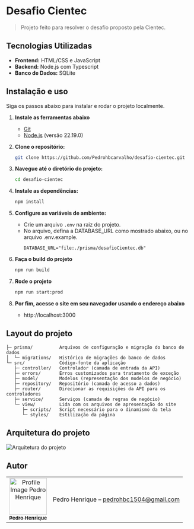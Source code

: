 
# Desafio Cientec

> Projeto feito para resolver o desafio proposto pela Cientec.

## Tecnologias Utilizadas

- **Frontend:** HTML/CSS e JavaScript
- **Backend:** Node.js com Typescript
- **Banco de Dados:** SQLite

## Instalação e uso

Siga os passos abaixo para instalar e rodar o projeto localmente.

1. **Instale as ferramentas abaixo**
   - [Git](https://git-scm.com)
    - [Node.js](https://nodejs.org/en/download/archive/v22.19.0) (versão 22.19.0)

2. **Clone o repositório:**
   ```sh
   git clone https://github.com/Pedrohbcarvalho/desafio-cientec.git  
    ```
3.  **Navegue até o diretório do projeto:**
    ```sh
    cd desafio-cientec
    ```
4.  **Instale as dependências:**
    ```sh
    npm install
    ```
5.  **Configure as variáveis de ambiente:**
      - Crie um arquivo `.env` na raiz do projeto.
      - No arquivo, defina a DATABASE_URL como mostrado abaixo, ou no arquivo .env.example.
        ```
        DATABASE_URL="file:./prisma/desafioCientec.db"
        ```
6.  **Faça o build do projeto**
    ```sh
    npm run build
    ```
7.  **Rode o projeto**
    ```sh
    npm run start:prod
    ```
8.  **Por fim, acesse o site em seu navegador usando o endereço abaixo**
    - http://localhost:3000

## Layout do projeto

```
├─ prisma/          Arquivos de configuração e migração do banco de dados
│  └─ migrations/   Histórico de migrações do banco de dados
└─ src/             Código-fonte da aplicação
   ├─ controller/   Controlador (camada de entrada da API)
   ├─ errors/       Erros customizados para tratamento de exceção
   ├─ model/        Modelos (representação dos modelos de negócio)
   ├─ repository/   Repositório (camada de acesso a dados)
   ├─ router/       Direcionar as requisições da API para os controladores
   ├─ service/      Serviços (camada de regras de negócio)
   └─ view/         Lida com os arquivos de apresentação do site 
      ├─ scripts/   Script necessário para o dinamismo da tela
      └─ styles/    Estilização da página
```    
## Arquitetura do projeto
<img src=https://pedroaphrodi.s-ul.eu/8SySoLhr alt="Arquitetura do projeto">

## Autor

<table>
    <tr>
        <td align="center">
            <a href="https://github.com/Pedrohbcarvalho">
                <img
                    src="https://avatars.githubusercontent.com/u/115186336?v=4"
                    width="100px;"
                    alt="Profile Image Pedro Henrique"
                />
                </br>
                <sub>
                    <b>Pedro Henrique</b>
                </sub>
            </a>
        </td>
        <td align="center">
            <p>Pedro Henrique –
                <a href="mailto:pedrohbc1504@gmail.com">
                    pedrohbc1504@gmail.com
                </a>
            </p>
        </td>
    </tr>

